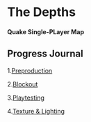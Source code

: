 # The Depths 
#### Quake Single-PLayer Map

## Progress Journal 

1.[Preproduction](Pages/preproduction.md "Preproduction Page")

2.[Blockout](Pages/Blockout.md "Blockout Page")

3.[Playtesting](Pages/Playtesting.md "Playtesting Page")

4.[Texture & Lighting](Pages/Texture-and-lighting.md "Texture & Lighting Page")
